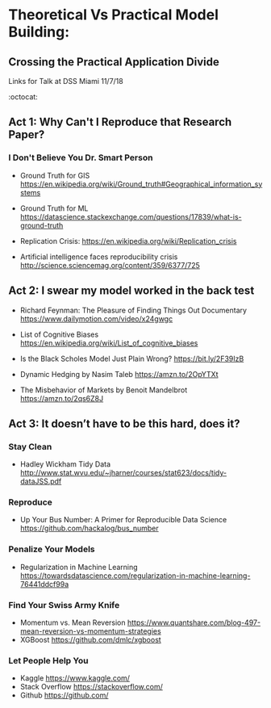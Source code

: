 # Theoretical Vs Practical Model Building:
## Crossing the Practical Application Divide
Links for Talk at DSS Miami 11/7/18

:octocat:

## Act 1: Why Can't I Reproduce that Research Paper?
### I Don't Believe You Dr. Smart Person

* Ground Truth for GIS https://en.wikipedia.org/wiki/Ground_truth#Geographical_information_systems
* Ground Truth for ML https://datascience.stackexchange.com/questions/17839/what-is-ground-truth

* Replication Crisis: https://en.wikipedia.org/wiki/Replication_crisis
* Artificial intelligence faces reproducibility crisis http://science.sciencemag.org/content/359/6377/725


## Act 2: I swear my model worked in the back test

* Richard Feynman: The Pleasure of Finding Things Out Documentary https://www.dailymotion.com/video/x24gwgc
* List of Cognitive Biases  https://en.wikipedia.org/wiki/List_of_cognitive_biases

* Is the Black Scholes Model Just Plain Wrong? https://bit.ly/2F39IzB

* Dynamic Hedging by Nasim Taleb https://amzn.to/2OpYTXt
* The Misbehavior of Markets by Benoit Mandelbrot https://amzn.to/2qs6Z8J


## Act 3: It doesn’t have to be this hard, does it?
### Stay Clean
* Hadley Wickham Tidy Data http://www.stat.wvu.edu/~jharner/courses/stat623/docs/tidy-dataJSS.pdf


### Reproduce
* Up Your Bus Number: A Primer for Reproducible Data Science https://github.com/hackalog/bus_number

### Penalize Your Models

* Regularization in Machine Learning https://towardsdatascience.com/regularization-in-machine-learning-76441ddcf99a

### Find Your Swiss Army Knife

* Momentum vs. Mean Reversion https://www.quantshare.com/blog-497-mean-reversion-vs-momentum-strategies
* XGBoost https://github.com/dmlc/xgboost

### Let People Help You

* Kaggle https://www.kaggle.com/
* Stack Overflow https://stackoverflow.com/
* Github https://github.com/

